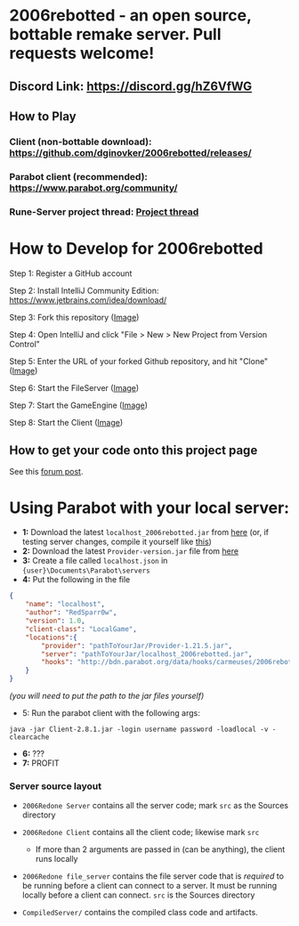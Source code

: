 # 2006rebotted - an open source, bottable remake server. Pull requests welcome!

## Discord Link: https://discord.gg/hZ6VfWG

## How to Play

### Client (non-bottable download): https://github.com/dginovker/2006rebotted/releases/
### Parabot client (recommended): https://www.parabot.org/community/
### Rune-Server project thread: [Project thread](https://www.rune-server.ee/runescape-development/rs2-server/projects/686444-2006rebotted-remake-server-will-allow-supply-creatable-bots.html)

# How to Develop for 2006rebotted

Step 1: Register a GitHub account

Step 2: Install IntelliJ Community Edition: https://www.jetbrains.com/idea/download/

Step 3: Fork this repository ([Image](https://i.imgur.com/PoMTxZj.png))

Step 4: Open IntelliJ and click "File > New > New Project from Version Control"

Step 5: Enter the URL of your forked Github repository, and hit "Clone" ([Image](https://i.imgur.com/5dtyoZU.png))

Step 6: Start the FileServer ([Image](https://i.imgur.com/moNKg9u.png))

Step 7: Start the GameEngine ([Image](https://i.imgur.com/RTbMxmv.png))

Step 8: Start the Client ([Image](https://i.imgur.com/dHTiU0I.png))

## How to get your code onto this project page

See this [forum post](https://2006rebotted.tk/forums/viewthread.php?forum=5&id=78).

# Using Parabot with your local server:
- **1:** Download the latest `localhost_2006rebotted.jar` from [here](https://github.com/dginovker/2006rebotted/releases) (or, if testing server changes, compile it yourself like [this](https://i.imgur.com/uDrF0gl.png))
- **2:** Download the latest `Provider-version.jar` file from [here](http://v3.bdn.parabot.org/api/bot/download/default-provider?nightly=false)
- **3:** Create a file called `localhost.json` in `{user}\Documents\Parabot\servers`
- **4:** Put the following in the file
```json
{
    "name": "localhost",
    "author": "RedSparr0w",
    "version": 1.0,
    "client-class": "LocalGame",
    "locations":{
        "provider": "pathToYourJar/Provider-1.21.5.jar",
        "server": "pathToYourJar/localhost_2006rebotted.jar",
        "hooks": "http://bdn.parabot.org/data/hooks/carmeuses/2006rebotted_hooks.xml"
    }
}
```
_(you will need to put the path to the jar files yourself)_
- 5: Run the parabot client with the following args:
```fix
java -jar Client-2.8.1.jar -login username password -loadlocal -v -clearcache
```
- **6:** ???
- **7:** PROFIT

### Server source layout

- `2006Redone Server` contains all the server code; mark `src` as the Sources directory
- `2006Redone Client` contains all the client code; likewise mark `src`
  - If more than 2 arguments are passed in (can be anything), the client runs locally
- `2006Redone file_server` contains the file server code that is *required* to be running before a client can connect to a server. It must be running locally before a client can connect. `src` is the Sources directory

- `CompiledServer/` contains the compiled class code and artifacts.
